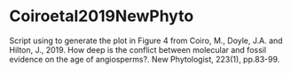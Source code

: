 # Coiroetal2019NewPhyto
Script using to generate the plot in Figure 4 from Coiro, M., Doyle, J.A. and Hilton, J., 2019. How deep is the conflict between molecular and fossil evidence on the age of angiosperms?. New Phytologist, 223(1), pp.83-99.
